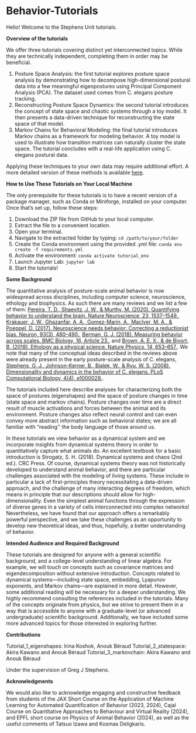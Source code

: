 # Behavior-Tutorials

Hello! Welcome to the Stephens Unit tutorials. 

**Overview of the tutorials**

We offer three tutorials covering distinct yet interconnected topics. While they are technically independent, completing them in order may be beneficial.

1. Posture Space Analysis: the first tutorial explores posture space analysis by demonstrating how to decompose high-dimensional postural data into a few meaningful eigenpostures using Principal Component Analysis (PCA). The dataset used comes from C. elegans posture tracking.
2. Reconstructing Posture Space Dynamics: the second tutorial introduces the concept of state space and chaotic systems through a toy model. It then presents a data-driven technique for reconstructing the state space of that model.
3. Markov Chains for Behavioral Modeling: the final tutorial introduces Markov chains as a framework for modeling behavior. A toy model is used to illustrate how transition matrices can naturally cluster the state space. The tutorial concludes with a real-life application using C. elegans postural data.


Applying these techniques to your own data may require additional effort. A more detailed version of these methods is available [here](https://github.com/AntonioCCosta/markov_worm/tree/main). 


**How to Use These Tutorials on Your Local Machine**

The only prerequisite for these tutorials is to have a recent version of a package manager, such as Conda or Miniforge, installed on your computer. Once that’s set up, follow these steps:

1. Download the ZIP file from GitHub to your local computer.
2. Extract the file to a convenient location.
3. Open your terminal.
4. Navigate to the extracted folder by typing:
`cd /path/to/your/folder`
5. Create the Conda environment using the provided .yml file:
`conda env create -f requirements.yml`
6. Activate the environment:
`conda activate tutorial_env`
7. Launch Jupyter Lab:
`jupyter lab`
8. Start the tutorials!


**Some Background** 

The quantitative analysis of posture-scale animal behavior is now widespread across disciplines, including computer science, neuroscience, ethology and biophysics.  As such there are many reviews and we list a few of them: [Pereira, T. D., Shaevitz, J. W., & Murthy, M. (2020). Quantifying behavior to understand the brain. Nature Neuroscience, 23, 1537–1549.](https://doi.org/10.1038/s41593-020-00734-z),[ Krakauer, J. W., Ghazanfar, A. A., Gomez-Marin, A., MacIver, M. A., & Poeppel, D. (2017). Neuroscience needs behavior: Correcting a reductionist bias. Neuron, 93(3), 480–490.](https://doi.org/10.1016/j.neuron.2016.12.041), [ Berman, G. J. (2018). Measuring behavior across scales. BMC Biology, 16, Article 23.](https://doi.org/10.1186/s12915-018-0494-7), and  [Brown, A. E. X., & de Bivort, B. (2018). Ethology as a physical science. Nature Physics, 14, 653–657.](https://doi.org/10.1038/s41567-018-0188-z).  We note that many of the conceptual ideas described in the reviews above were already present in the early posture-scale analysis of C. elegans, [Stephens, G. J., Johnson-Kerner, B., Bialek, W., & Ryu, W. S. (2008). Dimensionality and dynamics in the behavior of C. elegans. PLoS Computational Biology, 4(4), e1000028.](https://doi.org/10.1371/journal.pcbi.1000028).

The tutorials included here describe analyses for characterizing both the space of postures (eigenshapes) and the space of posture changes in time (state space and markov chains). Posture changes over time are a direct result of muscle activations and forces between the animal and its environment. Posture changes also reflect neural control and can even convey more abstract information such as behavioral states; we are all familiar with “reading'' the body language of those around us.

In these tutorials we view behavior as a dynamical system and we incorporate insights from dynamical systems theory in order to quantitatively capture what animals do.  An excellent textbook for a basic introduction is Strogatz, S. H. (2018). Dynamical systems and chaos (2nd ed.). CRC Press. Of course, dynamical systems theory was not historically developed to understand animal behavior, and there are particular challenges associated with the modeling of living systems. These include in particular a lack of first-principles theory necessitating a data-driven approach, and the challenge of many interacting degrees of freedom, which means in principle that our descriptions should allow for high-dimensionality. Even the simplest animal functions through the expression of diverse genes in a variety of cells interconnected into complex networks!  Nevertheless, we have found that our approach offers a remarkably powerful perspective, and we take these challenges as an opportunity to develop new theoretical ideas, and thus, hopefully, a better understanding of behavior.

**Intended Audience and Required Background** 

These tutorials are designed for anyone with a general scientific background, and a college-level understanding of linear algebra. For example, we will touch on concepts such as covariance matrices and eigendecomposition without extensive introduction. Concepts related to dynamical systems—including state space, embedding, Lyapunov exponents, and Markov chains—are explained in more detail. However, some additional reading will be necessary for a deeper understanding. We highly recommend consulting the references included in the tutorials.
Many of the concepts originate from physics, but we strive to present them in a way that is accessible to anyone with a graduate-level (or advanced undergraduate) scientific background. Additionally, we have included some more advanced topics for those interested in exploring further.


**Contributions** 

Tutorial_1_eigenshapes: Irina Koshok, Anouk Béraud
Tutorial_2_statespace: Akira Kawano and Anouk Béraud
Tutorial_3_markovchain: Akira Kawano and Anouk Béraud

Under the supervision of Greg J Stephens. 

**Acknowledgments** 

We would also like to acknowledge engaging and constructive feedback from students of the JAX Short Course on the Application of Machine Learning for Automated Quantification of Behavior (2023, 2024), Cajal Course on Quantitative Approaches to Behaviour and Virtual Reality (2024), and EPFL short course on Physics of Animal Behavior (2024), as well as the useful comments of Tatsuo Izawa and Kosmas Deligkaris.

